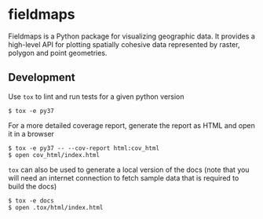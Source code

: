 fieldmaps
=========

Fieldmaps is a Python package for visualizing geographic data. It provides a
high-level API for plotting spatially cohesive data represented by raster,
polygon and point geometries.


Development
-----------

Use `tox` to lint and run tests for a given python version

```
$ tox -e py37
```

For a more detailed coverage report, generate the report as HTML and open it in
a browser

```
$ tox -e py37 -- --cov-report html:cov_html
$ open cov_html/index.html
```

`tox` can also be used to generate a local version of the docs (note that you
will need an internet connection to fetch sample data that is required to build
the docs)

```
$ tox -e docs
$ open .tox/html/index.html
```
